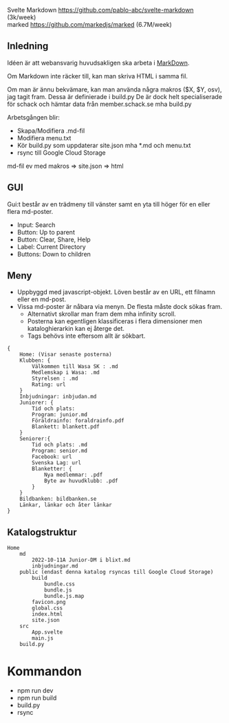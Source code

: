 Svelte Markdown https://github.com/pablo-abc/svelte-markdown (3k/week)  
marked          https://github.com/markedjs/marked           (6.7M/week)  

## Inledning

Idéen är att webansvarig huvudsakligen ska arbeta i [MarkDown](https://en.wikipedia.org/wiki/Markdown).

Om Markdown inte räcker till, kan man skriva HTML i samma fil.

Om man är ännu bekvämare, kan man använda några makros ($X, $Y, osv), jag tagit fram. Dessa är definierade i build.py
De är dock helt specialiserade för schack och hämtar data från member.schack.se mha build.py

Arbetsgången blir:
* Skapa/Modifiera .md-fil
* Modifiera menu.txt
* Kör build.py som uppdaterar site.json mha *.md och menu.txt
* rsync till Google Cloud Storage

md-fil ev med makros => site.json => html

## GUI

Gui:t består av en trädmeny till vänster samt en yta till höger för en eller flera md-poster.

* Input: Search
* Button: Up to parent
* Button: Clear, Share, Help
* Label: Current Directory
* Buttons: Down to children

## Meny

* Uppbyggd med javascript-objekt. Löven består av en URL, ett filnamn eller en md-post.
* Vissa md-poster är nåbara via menyn. De flesta måste dock sökas fram.
	* Alternativt skrollar man fram dem mha infinity scroll.
	* Posterna kan egentligen klassificeras i flera dimensioner men kataloghierarkin kan ej återge det.
	* Tags behövs inte eftersom allt är sökbart.
```
{
	Home: (Visar senaste posterna)
	Klubben: {
		Välkommen till Wasa SK : .md
		Medlemskap i Wasa: .md
		Styrelsen : .md
		Rating: url
	}
	Inbjudningar: inbjudan.md
	Juniorer: {
		Tid och plats:
		Program: junior.md
		Föräldrainfo: foraldrainfo.pdf
		Blankett: blankett.pdf
	}
	Seniorer:{
		Tid och plats: .md
		Program: senior.md
		Facebook: url
		Svenska Lag: url
		Blanketter: {
			Nya medlemmar: .pdf
			Byte av huvudklubb: .pdf
		}
	}
	Bildbanken: bildbanken.se
	Länkar, länkar och åter länkar
}
```

## Katalogstruktur
```
Home
	md
		2022-10-11A Junior-DM i blixt.md
		inbjudningar.md
	public (endast denna katalog rsyncas till Google Cloud Storage)
		build
			bundle.css
			bundle.js
			bundle.js.map
		favicon.png
		global.css
		index.html
		site.json
	src
		App.svelte
		main.js
	build.py
```

# Kommandon
* npm run dev
* npm run build
* build.py
* rsync
